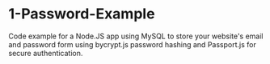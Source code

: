 # 1-Password-Example
Code example for a Node.JS app using MySQL to store your website's email and password form using bycrypt.js password hashing and Passport.js for secure authentication.
